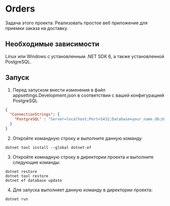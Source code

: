 Orders
=============================

Задача этого проекта: Реализовать простое веб приложение
для приемки заказа на доставку.



Необходимые зависимости
------------
Linux или Windows с установленным .NET SDK 6,
а также установленной PostgreSQL.

Запуск
-----------

1. Перед запуском внести изменения в файл appsettings.Development.json
 в соответствии с вашей конфигурацией PostgreSQL
 
```json
{
  "ConnectionStrings": {
    "PostgreSQL" : "Server=localhost;Port=5432;Database=your_name_db;User Id=db_user;Password=your_password"
  }
}
```
2. Откройте командную строку и выполните данную команду
```shell
dotnet tool install --global dotnet-ef
```
3. Откройте комнадную строку в директории проекта и выполните следующие команды:
```shell
dotnet restore
dotnet tool restore
dotnet ef database update
```
4. Для запуска выполняет данную команду в директории проекта:
```shell
dotnet run
```